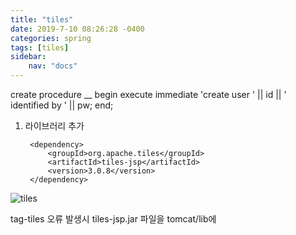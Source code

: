 ```yaml
---
title: "tiles"
date: 2019-7-10 08:26:28 -0400
categories: spring  
tags: [tiles]
sidebar:
    nav: "docs"
---
```

create procedure __
begin
   execute immediate 'create user ' || id || ' identified by ' || pw;
end;



1. 라이브러리 추가  

		<dependency>
			<groupId>org.apache.tiles</groupId>
			<artifactId>tiles-jsp</artifactId>
			<version>3.0.8</version>
		</dependency>

![tiles](./20191022_151630.jpg)  

tag-tiles 오류 발생시 tiles-jsp.jar 파일을 tomcat/lib에 
